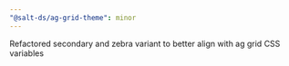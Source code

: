 ```yaml
---
"@salt-ds/ag-grid-theme": minor
---
```


Refactored secondary and zebra variant to better align with ag grid CSS variables
